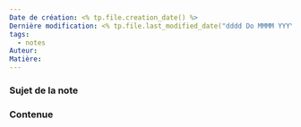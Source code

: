 ```yaml
---
Date de création: <% tp.file.creation_date() %>
Dernière modification: <% tp.file.last_modified_date("dddd Do MMMM YYYY HH:mm:ss") %>
tags:
  - notes
Auteur: 
Matière:
---
```

### Sujet de la note


### Contenue

